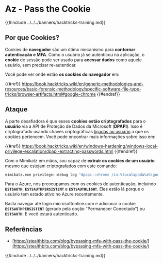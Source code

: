 # Az - Pass the Cookie

{{#include ../../../banners/hacktricks-training.md}}

## Por que Cookies?

Cookies de **navegador** são um ótimo mecanismo para **contornar autenticação e MFA**. Como o usuário já se autenticou na aplicação, o **cookie** de sessão pode ser usado para **acessar dados** como aquele usuário, sem precisar re-autenticar.

Você pode ver onde estão **os cookies do navegador** em:

{{#ref}}
https://book.hacktricks.wiki/en/generic-methodologies-and-resources/basic-forensic-methodology/specific-software-file-type-tricks/browser-artifacts.html#google-chrome
{{#endref}}

## Ataque

A parte desafiadora é que esses **cookies estão criptografados** para o **usuário** via a API de Proteção de Dados da Microsoft (**DPAPI**). Isso é criptografado usando chaves criptográficas [ligadas ao usuário](https://book.hacktricks.wiki/en/windows-hardening/windows-local-privilege-escalation/dpapi-extracting-passwords.html) a que os cookies pertencem. Você pode encontrar mais informações sobre isso em:

{{#ref}}
https://book.hacktricks.wiki/en/windows-hardening/windows-local-privilege-escalation/dpapi-extracting-passwords.html
{{#endref}}

Com o Mimikatz em mãos, sou capaz de **extrair os cookies de um usuário** mesmo que estejam criptografados com este comando:
```bash
mimikatz.exe privilege::debug log "dpapi::chrome /in:%localappdata%\google\chrome\USERDA~1\default\cookies /unprotect" exit
```
Para o Azure, nos preocupamos com os cookies de autenticação, incluindo **`ESTSAUTH`**, **`ESTSAUTHPERSISTENT`** e **`ESTSAUTHLIGHT`**. Eles estão lá porque o usuário tem estado ativo no Azure recentemente.

Basta navegar até login.microsoftonline.com e adicionar o cookie **`ESTSAUTHPERSISTENT`** (gerado pela opção “Permanecer Conectado”) ou **`ESTSAUTH`**. E você estará autenticado.

## Referências

- [https://stealthbits.com/blog/bypassing-mfa-with-pass-the-cookie/](https://stealthbits.com/blog/bypassing-mfa-with-pass-the-cookie/)

{{#include ../../../banners/hacktricks-training.md}}
